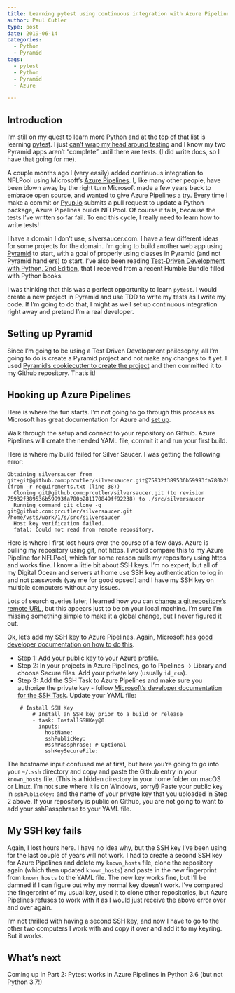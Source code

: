 ```yaml
---
title: Learning pytest using continuous integration with Azure Pipelines (or SSH key hell) - Part 1
author: Paul Cutler
type: post
date: 2019-06-14
categories:
  - Python
  - Pyramid
tags:
  - pytest
  - Python
  - Pyramid
  - Azure  

---
```


## Introduction
I’m still on my quest to learn more Python and at the top of that list is learning [pytest](https://docs.pytest.org/en/latest/).  I just [can’t wrap my head around testing](https://paulcutler.org/blog/learning-how-to-test-in-python-and-pyramid/) and I know my two Pyramid apps aren’t “complete” until there are tests.  (I did write docs, so I have that going for me).

A couple months ago I (very easily) added continuous integration to NFLPool using Microsoft’s [Azure Pipelines](https://azure.microsoft.com/en-us/services/devops/pipelines/).  I, like many other people, have been blown away by the right turn Microsoft made a few years back to embrace open source, and wanted to give Azure Pipelines a try.  Every time I make a commit or [Pyup.io](https://pyup.io/) submits a pull request to update a Python package, Azure Pipelines builds NFLPool.  Of course it fails, because the tests I’ve written so far fail.  To end this cycle, I really need to learn how to write tests!

I have a domain I don’t use, silversaucer.com.  I have a few different ideas for some projects for the domain.  I’m going to build another web app using [Pyramid](https://www.trypyramid.com) to start, with a goal of properly using classes in Pyramid (and not Pyramid handlers) to start.  I’ve also been reading [Test-Driven Development with Python, 2nd Edition](https://www.obeythetestinggoat.com/), that I received from a recent Humble Bundle filled with Python books. 

I was thinking that this was a perfect opportunity to learn `pytest`.  I would create a new project in Pyramid and use TDD to write my tests as I write my code.  If I’m going to do that, I might as well set up continuous integration right away and pretend I’m a real developer.

## Setting up Pyramid

Since I’m going to be using a Test Driven Development philosophy, all I’m going to do is create a Pyramid project and not make any changes to it yet.  I used [Pyramid’s cookiecutter to create the project](https://docs.pylonsproject.org/projects/pyramid/en/1.10-branch/narr/project.html#project-narr) and then committed it to my Github repository.  That’s it!

## Hooking up Azure Pipelines

Here is where the fun starts.  I’m not going to go through this process as Microsoft has great documentation for Azure and [set up](#).

Walk through the setup and connect to your repository on Github.  Azure Pipelines will create the needed YAML file, commit it and run your first build.

Here is where my build failed for Silver Saucer.  I was getting the following error:

	Obtaining silversaucer from git+git@github.com:prcutler/silversaucer.git@75932f389536b59993fa780b281170849ff92238#egg=silversaucer (from -r requirements.txt (line 38))
	  Cloning git@github.com:prcutler/silversaucer.git (to revision 75932f389536b59993fa780b281170849ff92238) to ./src/silversaucer
	  Running command git clone -q git@github.com:prcutler/silversaucer.git /home/vsts/work/1/s/src/silversaucer
	  Host key verification failed.
	  fatal: Could not read from remote repository.

Here is where I first lost hours over the course of a few days.  Azure is pulling my repository using git, not https.  I would compare this to my Azure Pipeline for NFLPool, which for some reason pulls my repository using https and works fine.  I know a little bit about SSH keys.  I’m no expert, but all of my Digital Ocean and servers at home use SSH key authentication to log in and not passwords (yay me for good opsec!) and I have my SSH key on multiple computers without any issues.

Lots of search queries later, I learned how you can [change a git repository’s remote URL](https://help.github.com/en/articles/changing-a-remotes-url#switching-remote-urls-from-https-to-ssh), but this appears just to be on your local machine.  I’m sure I’m missing something simple to make it a global change, but I never figured it out.

Ok, let’s add my SSH key to Azure Pipelines.  Again, Microsoft has [good developer documentation on how to do this](https://docs.microsoft.com/en-us/azure/devops/repos/git/use-ssh-keys-to-authenticate?view=azure-devops#configuration).  

- Step 1:  Add your public key to your Azure profile.
- Step 2: In your projects in Azure Pipelines, go to Pipelines -\> Library and choose Secure files.  Add your private key (usually `id_rsa`). 
- Step 3: Add the SSH Task to Azure Pipelines and make sure you authorize the private key - follow [Microsoft’s developer documentation for the SSH Task](https://docs.microsoft.com/en-us/azure/devops/pipelines/tasks/utility/install-ssh-key?view=azure-devops).  Update your YAML file:

```
	# Install SSH Key
		# Install an SSH key prior to a build or release
		- task: InstallSSHKey@0
		  inputs:
		    hostName: 
		    sshPublicKey: 
		    #sshPassphrase: # Optional
		    sshKeySecureFile: 
```

The hostname input confused me at first, but here you’re going to go into your `~/.ssh` directory and copy and paste the Github entry in your `known_hosts` file.  (This is a hidden directory in your home folder on macOS or Linux.  I’m not sure where it is on Windows, sorry!) Paste your public key in `sshPublicKey:` and the name of your private key that you uploaded in Step 2 above.  If your repository is public on Github, you are not going to want to add your sshPassphrase to your YAML file.

## My SSH key fails

Again, I lost hours here.  I have no idea why, but the SSH key I’ve been using for the last couple of years will not work.  I had to create a second SSH key for Azure Pipelines and delete my `known_hosts` file, clone the repository again (which then updated `known_hosts`) and paste in the new fingerprint from `known_hosts` to the YAML file.  The new key works fine, but I’ll be damned if I can figure out why my normal key doesn’t work.  I’ve compared the fingerprint of my usual key, used it to clone other repositories, but Azure Pipelines refuses to work with it as I would just receive the above error over and over again.

I’m not thrilled with having a second SSH key, and now I have to go to the other two computers I work with and copy it over and add it to my keyring.  But it works.

## What’s next

Coming up in Part 2:  Pytest works in Azure Pipelines in Python 3.6 (but not Python 3.7!)

